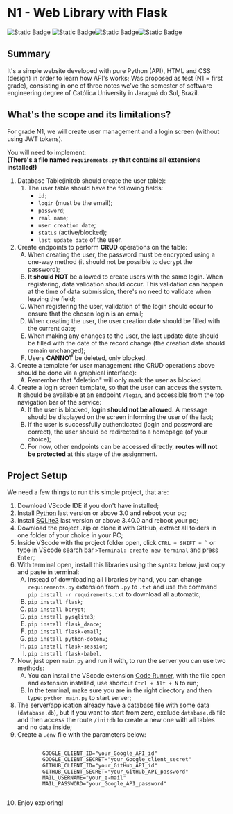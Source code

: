 <h1>N1 - Web Library with Flask</h1>
<div>
<img alt="Static Badge" src="https://img.shields.io/badge/Status-Done-Green">
<img alt="Static Badge" src="https://img.shields.io/badge/Step-N1-Green"><img alt="Static Badge" src="https://img.shields.io/badge/N2-Green"><img alt="Static Badge" src="https://img.shields.io/badge/N3-Green">
</div>
<h2>Summary</h2>
<p>It's a simple website developed with pure Python (API), HTML and CSS (design) in order to learn how API's works; Was proposed as test (N1 = first grade), consisting in one of three notes we've the semester of software engineering degree of Católica University in Jaraguá do Sul, Brazil.</p>

<h2>What's the scope and its limitations?</h2>
<p>For grade N1, we will create user management and a login screen (without using JWT tokens).</p>

<p>You will need to implement:<br>
<strong>(There's a file named <code>requirements.py</code> that contains all extensions installed!)</strong>
</p>

<ol>
  <li>Database Table(initdb should create the user table):
    <ol>
      <li>The user table should have the following fields: 
        <ul>
          <li><code>id;</code></li>
          <li><code>login</code> (must be the email);</li>
          <li><code>password</code>;</li>
          <li><code>real name</code>;</li>
          <li><code>user creation date</code>;</li>
          <li><code>status</code> (active/blocked);</li>
          <li><code>last update date</code> of the user.</li>
        </ul>
      </li>
    </ol>
  </li>

  <li>Create endpoints to perform <strong>CRUD</strong> operations on the table:
    <ol style="list-style-type: upper-alpha;">
      <li>When creating the user, the password must be encrypted using a one-way method (it should not be possible to decrypt the password);</li>
      <li><strong>It should NOT</strong> be allowed to create users with the same login. When registering, data validation should occur. This validation can happen at the time of data submission, there's no need to validate when leaving the field;</li>
      <li>When registering the user, validation of the login should occur to ensure that the chosen login is an email;</li>
      <li>When creating the user, the user creation date should be filled with the current date;</li>
      <li>When making any changes to the user, the last update date should be filled with the date of the record change (the creation date should remain unchanged);</li>
      <li>Users <strong>CANNOT</strong> be deleted, only blocked.</li>
    </ol>
  </li>

  <li>Create a template for user management (the CRUD operations above should be done via a graphical interface):
    <ol style="list-style-type: upper-alpha;">
      <li>Remember that "deletion" will only mark the user as blocked.</li>
    </ol>
  </li>

  <li>Create a login screen template, so that the user can access the system. It should be available at an endpoint <code>/login</code>, and accessible from the top navigation bar of the service:
    <ol style="list-style-type: upper-alpha;">
      <li>If the user is blocked, <strong>login should not be allowed.</strong> A message should be displayed on the screen informing the user of the fact;</li>
      <li>If the user is successfully authenticated (login and password are correct), the user should be redirected to a homepage (of your choice);</li>
      <li>For now, other endpoints can be accessed directly, <strong>routes will not be protected</strong> at this stage of the assignment.</li>
    </ol>
  </li>
</ol>

<h2>Project Setup</h2>
<p>We need a few things to run this simple project, that are:</p>
<ol>
    <li>Download VScode IDE if you don't have installed;</li>
    <li>Install <a href="https://www.python.org/downloads/">Python</a> last version or above 3.0 and reboot your pc;</li>
    <li>Install <a href="https://dev.to/dendihandian/installing-sqlite3-in-windows-44eb">SQLite3</a> last version or above 3.40.0 and reboot your pc;</li>
    <li>Download the project .zip or clone it with GitHub, extract all folders in one folder of your choice in your PC;</li>
    <li>Inside VScode with the project folder open, click <code>CTRL + SHIFT + `</code> or type in VScode search bar <code>>Terminal: create new terminal</code> and press <code>Enter</code>;</li>
    <li>With terminal open, install this libraries using the syntax below, just copy and paste in terminal:
        <ol ol style="list-style-type: upper-alpha;">
            <li>Instead of downloading all libraries by hand, you can change <code>requirements.py</code> extension from <code>.py</code> to <code>.txt</code> and use the command <code>pip install -r requirements.txt</code> to download all automatic;</li>
            <li><code>pip install flask</code>;</li>
            <li><code>pip install bcrypt</code>;</li>
            <li><code>pip install pysqlite3</code>;</li>
            <li><code>pip install flask_dance</code>;</li>
            <li><code>pip install flask-email</code>;</li>
            <li><code>pip install python-dotenv</code>;</li>
            <li><code>pip install flask-session</code>;</li>
            <li><code>pip install flask-babel</code>.</li>
        </ol>
    </li>
    <li>Now, just open <code>main.py</code> and run it with, to run the server you can use two methods:
        <ol ol style="list-style-type: upper-alpha;">
            <li>You can install the VScode extension <a href="https://marketplace.visualstudio.com/items?itemName=formulahendry.code-runner">Code Runner</a>, with the file open and extension installed, use shortcut <code>Ctrl + Alt + N</code> to run;</li>
            <li>In the terminal, make sure you are in the right directory and then type: <code>python main.py</code> to start server;</li>
        </ol>
    </li>
    <li>The server/application already have a database file with some data (<code>database.db</code>), but if you want to start from zero, exclude <code>database.db</code> file and then access the route <code>/initdb</code> to create a new one with all tables and no data inside;</li>
    <li>Create a <code>.env</code> file with the parameters below:
      <pre><code>
        GOOGLE_CLIENT_ID="your_Google_API_id"
        GOOGLE_CLIENT_SECRET="your_Google_client_secret"
        GITHUB_CLIENT_ID="your_GitHub_API_id"
        GITHUB_CLIENT_SECRET="your_GitHub_API_password"
        MAIL_USERNAME="your_e-mail"
        MAIL_PASSWORD="your_Google_API_password"
      </code></pre>
    </li>
    <li>Enjoy exploring!</li>
</ol>
